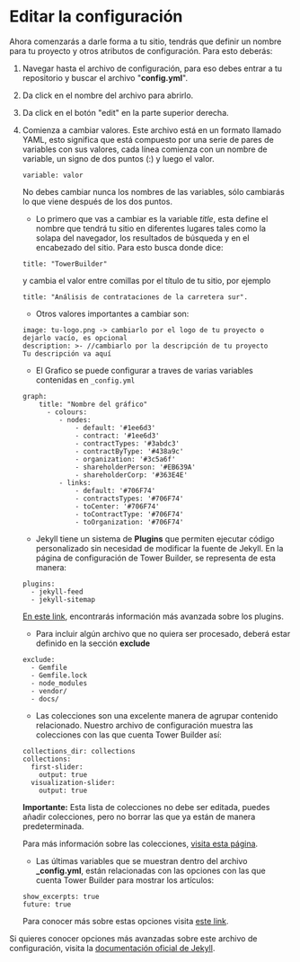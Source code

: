 # Editar la configuración

Ahora comenzarás a darle forma a tu sitio, tendrás que definir un nombre para tu proyecto y otros atributos de configuración. Para esto deberás:

1. Navegar hasta el archivo de configuración, para eso debes entrar a tu repositorio y buscar el archivo "**config.yml**".

2. Da click en el nombre del archivo para abrirlo.

3. Da click en el botón "edit" en la parte superior derecha.

4. Comienza a cambiar valores. Este archivo está en un formato llamado YAML, esto significa que está compuesto por una serie de pares de variables con sus valores, cada línea comienza con un nombre de variable, un signo de dos puntos (:) y luego el valor. 

	```
	variable: valor
	```

	No debes cambiar nunca los nombres de las variables, sólo cambiarás lo que viene después de los dos puntos. 
    
    - Lo primero que vas a cambiar es la variable _title_, esta define el nombre que tendrá tu sitio en diferentes lugares tales como la solapa del navegador, los resultados de búsqueda y en el encabezado del sitio. Para esto busca donde dice:
	
	```
    title: "TowerBuilder" 
	```
    y cambia el valor entre comillas por el título de tu sitio, por ejemplo 
	```
    title: "Análisis de contrataciones de la carretera sur".
	```

	- Otros valores importantes a cambiar son: 

	```
    image: tu-logo.png -> cambiarlo por el logo de tu proyecto o dejarlo vacío, es opcional
    description: >- //cambiarlo por la descripción de tu proyecto 
  	Tu descripción va aquí 
	```

	- El Grafico se puede configurar a traves de varias variables contenidas
      en `_config.yml`

	```
    graph:
        title: "Nombre del gráfico"
          - colours:
             - nodes:
                 - default: '#1ee6d3'
                 - contract: '#1ee6d3'
                 - contractTypes: '#3abdc3'
                 - contractByType: '#438a9c'
                 - organization: '#3c5a6f'
                 - shareholderPerson: '#EB639A'
                 - shareholderCorp: '#363E4E'
             - links:
                 - default: '#706F74'
                 - contractsTypes: '#706F74'
                 - toCenter: '#706F74'
                 - toContractType: '#706F74'
                 - toOrganization: '#706F74'
	```

	- Jekyll tiene un sistema de **Plugins**  que permiten ejecutar código personalizado sin necesidad de modificar la fuente de Jekyll. En la página de configuración de Tower Builder, se representa de esta manera:
	```
	plugins:
  	  - jekyll-feed
  	  - jekyll-sitemap
	```

	[En este link](https://jekyllrb.com/docs/plugins/), encontrarás información más avanzada sobre los plugins.

	- Para incluir algún archivo que no quiera ser procesado, deberá estar definido en la sección **exclude**
	```
    exclude:
      - Gemfile
      - Gemfile.lock
      - node_modules
      - vendor/
      - docs/
	```

	- Las colecciones son una excelente manera de agrupar contenido relacionado. Nuestro archivo de configuración muestra las colecciones con las que cuenta Tower Builder así:
	```
    collections_dir: collections
    collections:
      first-slider:
        output: true
      visualization-slider:
        output: true
	```

	**Importante:** Esta lista de colecciones no debe ser editada, puedes añadir colecciones, pero no borrar las que ya están de manera predeterminada.

	Para más información sobre las colecciones, [visita esta página](https://jekyllrb.com/docs/collections/).

	- Las últimas variables que se muestran dentro del archivo **_config.yml**, están relacionadas con las opciones con las que cuenta Tower Builder para mostrar los artículos:
	```
    show_excerpts: true
	future: true
	```
	
	Para conocer más sobre estas opciones visita [este link](https://jekyllrb.com/docs/posts/).

Si quieres conocer opciones más avanzadas sobre este archivo de configuración, visita la [documentación oficial de Jekyll](https://jekyllrb.com/docs/configuration/options/).
